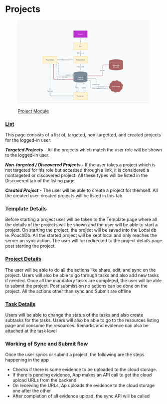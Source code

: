 # Projects





<figure><img src="../../../.gitbook/assets/9734d044-3220-408a-bc45-ea8a2aca102d (1).png" alt=""><figcaption><p><a href="https://sunbird-ed.github.io/docs/mobile/modules/ProjectModule.html">Project Module </a></p></figcaption></figure>



### [List](https://sunbird-ed.github.io/docs/mobile/components/ProjectListingComponent.html)

This page consists of a list of, targeted, non-targetted, and created projects for the logged-in user.

_**Targeted Projects**_ - All the projects which match the user role will be shown to the logged-in user.

_**Non-targeted / Discovered Projects -**_ If the user takes a project which is not targeted for his role but accessed through a link, it is considered a nontargeted or discovered project. All these types will be listed in the Discovered tab of the listing page

_**Created Project**_ - The user will be able to create a project for themself. All the created user-created projects will be listed in this tab.



### [Template Details](https://sunbird-ed.github.io/docs/mobile/modules/ProjectTemplateviewPageModule.html)

Before starting a project user will be taken to the Template page where all the details of the projects will be shown and the user will be able to start a project. On starting the project, the project will be saved into the Local db ie. PouchDb. All the started project will be kept local and only reaches the server on sync action. The user will be redirected to the project details page post starting the project.



### [Project Details](https://sunbird-ed.github.io/docs/mobile/components/ProjectDetailsComponent.html)

The user will be able to do all the actions like share, edit, and sync on the project. Users will also be able to go through tasks and also add new tasks if needed. Once all the mandatory tasks are completed, the user will be able to submit the project. Post submission no actions can be done on the project. All the actions other than sync and Submit are offline



### [Task Details](https://sunbird-ed.github.io/docs/mobile/components/TaskViewPage.html)

Users will be able to change the status of the tasks and also create subtasks for the tasks. Users will also be able to go to the resources listing page and consume the resources. Remarks and evidence can also be attached at the task level



### Working of Sync and Submit flow

Once the user syncs or submit a project, the following are the steps happening in the app

* Checks if there is some evidence to be uploaded to the cloud storage.
* If there is pending evidence, App makes an API call to get the cloud upload URLs from the backend
* On receiving the URLs, Ap uploads the evidence  to the cloud storage one after the other
* After completion of all evidence upload. the sync API will be called
